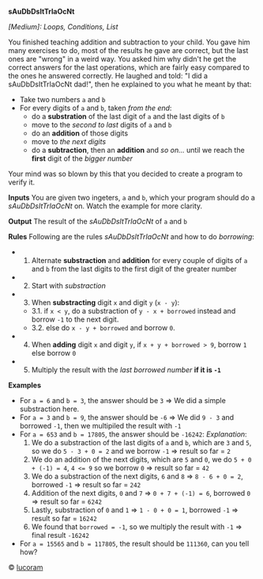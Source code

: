 **sAuDbDsItTrIaOcNt**

*[Medium]: Loops, Conditions, List*

You finished teaching addition and subtraction to your child. You gave him many exercises to do, most of the results he gave are correct, but the last ones are "wrong" in a weird way. You asked him why didn't he get the correct answers for the last operations, which are fairly easy compared to the ones he answered correctly. He laughed and told: "I did a sAuDbDsItTrIaOcNt dad!", then he explained to you what he meant by that:

- Take two numbers `a` and `b`
- For every digits of `a` and `b`, taken *from the end*:
  - do a **substration** of the last digit of `a` and the last digits of `b`
  - move to the *second to last* digits of `a` and `b`
  - do an **addition** of those digits
  - move to *the next digits*
  - do a **subtraction**, then an **addition** and *so on...* until we reach the **first** digit of the *bigger number*

Your mind was so blown by this that you decided to create a program to verify it.

__Inputs__
You are given two ingeters, `a` and `b`, which your program should do a *sAuDbDsItTrIaOcNt* on. Watch the example for more clarity.

__Output__
The result of the *sAuDbDsItTrIaOcNt* of `a` and `b`

__Rules__
Following are the rules *sAuDbDsItTrIaOcNt* and how to do *borrowing*:
- 1. Alternate **substraction** and **addition** for every couple of digits of `a` and `b` from the last digits to the first digit of the greater number
- 2. Start with *substraction*
- 3. When **substracting** digit `x` and digit `y` (`x - y`):
  - 3.1. if `x < y`, do a substraction of `y - x + borrowed` instead and borrow `-1` to the next digit.
  - 3.2. else do `x - y + borrowed` and borrow `0`.
- 4. When **adding** digit `x` and digit `y`, if `x + y + borrowed > 9`, borrow `1` else borrow `0`
- 5. Multiply the result with the *last borrowed number* **if it is `-1`**

__Examples__
- For `a = 6` and `b = 3`, the answer should be `3` => We did a simple substraction here.
- For `a = 3` and `b = 9`, the answer should be `-6` => We did `9 - 3` and borrowed `-1`, then we multipiled the result with `-1`
- For `a = 653` and `b = 17805`, the answer should be `-16242`:
  *Explanation*:
  1. We do a substraction of the last digits of `a` and `b`, which are `3` and `5`, so we do `5 - 3 + 0 = 2` and we borrow `-1` => result so far = `2`
  2. We do an addition of the next digits, which are `5` and `0`, we do `5 + 0 + (-1) = 4`, `4 <= 9` so we borrow `0` => result so far = `42`
  3. We do a substraction of the next digits, `6` and `8` => `8 - 6 + 0 = 2`, borrowed `-1` => result so far = `242`
  4. Addition of the next digits, `0` and `7` => `0 + 7 + (-1) = 6`, borrowed `0` => result so far = `6242`
  5. Lastly, substraction of `0` and `1` => `1 - 0 + 0 = 1`, borrowed `-1` => result so far = `16242`
  6. We found that `borrowed = -1`, so we multiply the result with `-1` => final result `-16242`
- For `a = 15565` and `b = 117805`, the result should be `111360`, can you tell how?

© [lucoram](https://app.codesignal.com/profile/lucoram)
